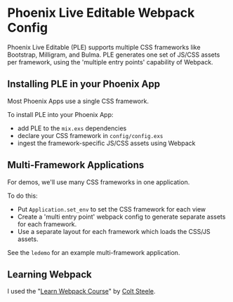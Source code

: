 # Phoenix Live Editable Webpack Config

Phoenix Live Editable (PLE) supports multiple CSS frameworks like Bootstrap,
Milligram, and Bulma.  PLE generates one set of JS/CSS assets per framework,
using the 'multiple entry points' capability of Webpack.

## Installing PLE in your Phoenix App

Most Phoenix Apps use a single CSS framework.  

To install PLE into your Phoenix App:
- add PLE to the `mix.exs` dependencies
- declare your CSS framework in `config/config.exs`
- ingest the framework-specific JS/CSS assets using Webpack

## Multi-Framework Applications

For demos, we'll use many CSS frameworks in one application.

To do this:
- Put `Application.set_env` to set the CSS framework for each view
- Create a 'multi entry point' webpack config to generate separate assets for
  each framework.
- Use a separate layout for each framework which loads the CSS/JS assets.

See the `ledemo` for an example multi-framework application.

## Learning Webpack

I used the "[Learn Webpack Course][lw]" by [Colt Steele][cs].

[lw]: https://www.youtube.com/playlist?list=PLblA84xge2_zwxh3XJqy6UVxS60YdusY8
[cs]: https://www.youtube.com/channel/UCrqAGUPPMOdo0jfQ6grikZw

